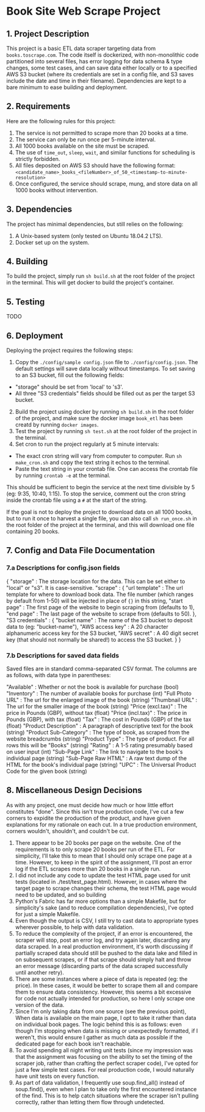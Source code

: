 # Book Site Web Scrape Project

## 1. Project Description

This project is a basic ETL data scraper targeting data from `books.toscrape.com`. The code itself is dockerized, with non-monolithic code partitioned into several files, has error logging for data schema & type changes, some test cases, and can save data either locally or to a specified AWS S3 bucket (where its credentials are set in a config file, and S3 saves include the date and time in their filename). Dependencies are kept to a bare minimum to ease building and deployment.

## 2. Requirements

Here are the following rules for this project:
1. The service is not permitted to scrape more than 20 books at a time.
2. The service can only be run once per 5-minute interval.
3. All 1000 books available on the site must be scraped.
4. The use of `time_out`, `sleep`, `wait`, and similar functions for scheduling is strictly forbidden.
5. All files deposited on AWS S3 should have the following format: `<candidate_name>_books_<fileNumber>_of_50_<timestamp-to-minute-resolution>`
4. Once configured, the service should scrape, mung, and store data on all 1000 books without intervention.

## 3. Dependencies

The project has minimal dependencies, but still relies on the following:
1. A Unix-based system (only tested on Ubuntu 18.04.2 LTS).
2. Docker set up on the system.

## 4. Building

To build the project, simply run `sh build.sh` at the root folder of the project in the terminal. This will get docker to build the project's container.

## 5. Testing

TODO

## 6. Deployment

Deploying the project requires the following steps:
1. Copy the `./config/sample config.json` file to `./config/config.json`. The default settings will save data locally without timestamps. To set saving to an S3 bucket, fill out the following fields:
 * "storage" should be set from 'local' to 's3'.
 * All three "S3 credentials" fields should be filled out as per the target S3 bucket.
2. Build the project using docker by running `sh build.sh` in the root folder of the project, and make sure the docker image `book_etl` has been creatd by running `docker images`.
3. Test the project by running `sh test.sh` at the root folder of the project in the terminal.
3. Set cron to run the project regularly at 5 minute intervals:
 * The exact cron string will vary from computer to computer. Run `sh make_cron.sh` and copy the text string it echos to the terminal.
 * Paste the text string in your crontab file. One can access the crontab file by running `crontab -e` at the terminal.

 This should be sufficient to begin the service at the next time divisible by 5 (eg: 9:35, 10:40, 1:15). To stop the service, comment out the cron string inside the crontab file using a `#` at the start of the string.

If the goal is not to deploy the project to download data on all 1000 books, but to run it once to harvest a single file, you can also call `sh run_once.sh` in the root folder of the project at the terminal, and this will download one file containing 20 books.

## 7. Config and Data File Documentation

### 7.a Descriptions for config.json fields

{
    "storage" : The storage location for the data. This can be set either to "local" or "s3". It is case-sensitive.
    "scrape" : {
        "url template" : The url template for where to download book data. The file number (which ranges by default from 1-50) will be injected in place of `{}` in this string,
        "start page" : The first page of the website to begin scraping from (defaults to 1),
        "end page" : The last page of the website to scrape from (defaults to 50).
    },
    "S3 credentials" : {
        "bucket name" : The name of the S3 bucket to deposit data to (eg: "bucket-name"),
        "AWS access key" : A 20 character alphanumeric access key for the S3 bucket,
        "AWS secret" : A 40 digit secret key (that should not normally be shared!) to access the S3 bucket.
    }
}

### 7.b Descriptions for saved data fields

Saved files are in standard comma-separated CSV format. The columns are as follows, with data type in parentheses:

"Available"            : Whether or not the book is available for purchase (bool)
"Inventory"            : The number of available books for purchase (int)
"Full Photo URL"       : The url for the enlarged image of the book (string)
"Thumbnail URL"        : The url for the smaller image of the book (string)
"Price (excl.tax)"     : The price in Pounds (GBP), without tax (float)
"Price (incl.tax)"     : The price in Pounds (GBP), with tax (float)
"Tax"                  : The cost in Pounds (GBP) of the tax (float)
"Product Description"  : A paragraph of descriptive text for the book (string)
"Product Sub-Category" : The type of book, as scraped from the website breadcrumbs (string)
"Product Type"         : The type of product. For all rows this will be "Books" (string)
"Rating"               : A 1-5 rating presumably based on user input (int)
"Sub-Page Link"        : The link to navigate to the book's individual page (string)
"Sub-Page Raw HTML"    : A raw text dump of the HTML for the book's individual page (string)
"UPC"                  : The Universal Product Code for the given book (string)

## 8. Miscellaneous Design Decisions

As with any project, one must decide how much or how little effort constitutes "done". Since this isn't true production code, I've cut a few corners to expidite the production of the product, and have given explanations for my rationale on each cut. In a true production environment, corners wouldn't, shouldn't, and couldn't be cut.

1. There appear to be 20 books per page on the website. One of the requirements is to only scrape 20 books per run of the ETL. For simplicity, I'll take this to mean that I should only scrape one page at a time. However, to keep in the spirit of the assignment, I'll post an error log if the ETL scrapes more than 20 books in a single run.
2. I did not include any code to update the test HTML page used for unit tests (located in ./test/test_page.html). However, in cases where the target page to scrape changes their schema, the test HTML page would need to be updated, and so building 
3. Python's Fabric has far more options than a simple Makefile, but for simplicity's sake (and to reduce compilation dependencies), I've opted for just a simple Makefile.
4. Even though the output is CSV, I still try to cast data to appropriate types wherever possible, to help with data validation.
5. To reduce the complexity of the project, if an error is encountered, the scraper will stop, post an error log, and try again later, discarding any data scraped. In a real production environment, it's worth discussing if partially scraped data should still be pushed to the data lake and filled in on subsequent scrapes, or if that scrape should simply halt and throw an error message (discarding parts of the data scraped successfully until another retry).
6. There are some instances where a piece of data is repeated (eg: the price). In these cases, it would be better to scrape them all and compare them to ensure data consistency. However, this seems a bit excessive for code not actually intended for production, so here I only scrape one version of the data.
7. Since I'm only taking data from one source (see the previous point), When data is available on the main page, I opt to take it rather than data on individual book pages. The logic behind this is as follows: even though I'm stopping when data is missing or unexpectedly formatted, if I weren't, this would ensure I gather as much data as possible if the dedicated page for each book isn't reachable.
8. To avoid spending all night writing unit tests (since my impression was that the assignment was focusing on the ability to set the timing of the scraper job, rather than crafting the perfect scraper code), I've opted for just a few simple test cases. For real production code, I would naturally have unit tests on every function.
9. As part of data validation, I frequently use soup.find_all() instead of soup.find(), even when I plan to take only the first encountered instance of the find. This is to help catch situations where the scraper isn't pulling correctly, rather than letting them flow through undetected.